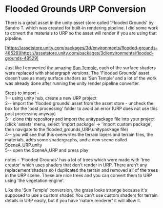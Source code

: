 # Flooded Grounds URP Conversion  

There is a great asset in the unity asset store called 'Flooded Grounds' by Sandro T. which was created for built-in rendering pipeline. I did some work to convert the materials to URP so the asset will render if you are using that pipeline.  

[https://assetstore.unity.com/packages/3d/environments/flooded-grounds-48529](https://assetstore.unity.com/packages/3d/environments/flooded-grounds-48529)  

Just like I converted the amazing [Sun Temple](https://github.com/blastfurnace360/sun_temple_urp), each of the surface shaders were replaced with shadergraph versions. The 'Flooded Grounds' asset doesn't use as many surface shaders as 'Sun Temple' and a lot of the work was already done after running the unity render pipeline converter.  

Steps to import -  
1-- using unity hub, create a new URP project  
2-- import the 'flooded grounds' asset from the asset store - uncheck the box for the 'post processing' folder to avoid an error (URP does not use this post processing anyway)  
3-- clone this repository and import the unitypackage file into your project (click 'assets' menu, select 'import package' -> 'import custom package', then navigate to the flooded_grounds_URP.unitypackage file)  
4-- you will see that this overwrites the terrain layers and terrain files, the materials, adds some shadergraphs, and a new scene called SceneA_URP.unity  
5-- open the SceneA_URP and press play  

notes - 'Flooded Grounds' has a lot of trees which were made with 'tree creator' which uses shaders that don't render in URP. There aren't any replacement shaders so I duplicated the terrain and removed all of the trees in the URP scene. These are nice trees and you can convert them to URP using 'the vegetation engine'.    

Like the 'Sun Temple' conversion, the grass looks strange because it's supposed to use a custom shader. You can't use custom shaders for terrain details in URP easily, but if you have 'nature renderer' it will allow it.   
